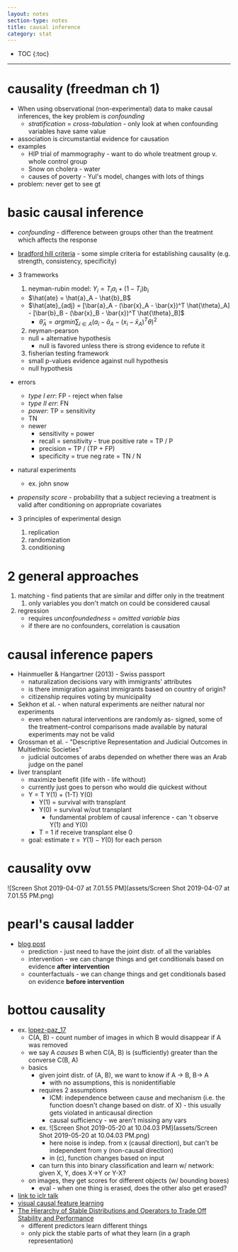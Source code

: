 ```yaml
---
layout: notes
section-type: notes
title: causal inference
category: stat
---
```


* TOC
{:toc}
---

# causality (freedman ch 1)

- When using observational (non-experimental) data to make causal inferences, the key problem is *confounding*
  - *stratification* = *cross-tabulation* - only look at when confounding variables have same value
- association is circumstantial evidence for causation
- examples
  - HIP trial of mammography - want to do whole treatment group v. whole control group
  - Snow on cholera - water
  - causes of poverty - Yul's model, changes with lots of things
- problem: never get to see gt

# basic causal inference

- *confounding* - difference between groups other than the treatment which affects the response
- [bradford hill criteria](https://en.wikipedia.org/wiki/Bradford_Hill_criteria) - some simple criteria for establishing causality (e.g. strength, consistency, specificity)
- 3 frameworks
  1. neyman-rubin model: $Y_i = T_i a_i + (1-T_i) b_i$
    - $\hat{ate} = \hat{a}_A - \hat{b}_B$
    - $\hat{ate}_{adj} = [\bar{a}_A - (\bar{x}_A - \bar{x})^T \hat{\theta}_A] - [\bar{b}_B - (\bar{x}_B - \bar{x})^T \hat{\theta}_B]$
      - $\hat{\theta}_A = argmin \sum_{i \in A} (a_i - \bar{a}_A - (x_i - \bar{x}_A)^T \theta)^2$

  2. neyman-pearson
    - null + alternative hypothesis
      - null is favored unless there is strong evidence to refute it
  3. fisherian testing framework
    - small p-values evidence against null hypothesis
    - null hypothesis
- errors
  - *type I err*: FP - reject when false
  - *type II err*: FN
  - *power*: TP = sensitivity
  - TN
  - newer
    - sensitivity = power
    - recall = sensitivity - true positive rate = TP / P
    - precision = TP / (TP + FP)
    - specificity = true neg rate = TN / N
- natural experiments
  - ex. john snow
- *propensity score* - probability that a subject recieving a treatment is valid after conditioning on appropriate covariates
- 3 principles of experimental design
  1. replication
  2. randomization
  3. conditioning

# 2 general approaches

1. matching - find patients that are similar and differ only in the treatment
   1. only variables you don't match on could be considered causal
2. regression
   - requires *unconfoundedness* = *omitted variable bias*
   - if there are no confounders, correlation is causation

# causal inference papers

- Hainmueller & Hangartner (2013) - Swiss passport
  - naturalization decisions vary with immigrants' attributes
  - is there immigration against immigrants based on country of origin?
  - citizenship requires voting by municipality
- Sekhon et al. - when natural experiments are neither natural nor experiments
  - even when natural interventions are randomly as- signed, some of the treatment–control comparisons made available by natural experiments may not be valid
- Grossman et al. - "Descriptive Representation and Judicial Outcomes in Multiethnic Societies"
  - judicial outcomes of arabs depended on whether there was an Arab judge on the panel
- liver transplant
  - maximize benefit (life with - life without)
  - currently just goes to person who would die quickest without
  - Y = T Y(1) + (1-T) Y(0)
    - Y(1) = survival with transplant
    - Y(0) = survival w/out transplant
      - fundamental problem of causal inference - can 't observe Y(1) and Y(0)
    - T = 1 if receive transplant else 0
  - goal: estimate $\tau = Y(1) - Y(0)$ for each person

# causality ovw

![Screen Shot 2019-04-07 at 7.01.55 PM](assets/Screen Shot 2019-04-07 at 7.01.55 PM.png)



# pearl's causal ladder

- [blog post](http://smithamilli.com/blog/causal-ladder/)
  - prediction - just need to have the joint distr. of all the variables
  - intervention - we can change things and get conditionals based on evidence **after intervention**
  - counterfactuals - we can change things and get conditionals based on evidence **before intervention**

# bottou causality

- ex. [lopez-paz_17](http://openaccess.thecvf.com/content_cvpr_2017/papers/Lopez-Paz_Discovering_Causal_Signals_CVPR_2017_paper.pdf)
  - C(A, B) - count number of images in which B would disappear if A was removed
  - we say A *causes* B when C(A, B) is (sufficiently) greater than the converse C(B, A)
  - basics
    - given joint distr. of (A, B), we want to know if A -> B, B-> A
      - with no assumptions, this is nonidentifiable
    - requires 2 assumptions
      - ICM: independence between cause and mechanism (i.e. the function doesn't change based on distr. of X) - this usually gets violated in anticausal direction
      - causal sufficiency - we aren't missing any vars
    - ex. ![Screen Shot 2019-05-20 at 10.04.03 PM](assets/Screen Shot 2019-05-20 at 10.04.03 PM.png)
      - here noise is indep. from x (causal direction), but can't be independent from y (non-causal direction)
      - in (c), function changes based on input
    - can turn this into binary classification and learn w/ network: given X, Y, does X->Y or Y-X?
  - on images, they get scores for different objects (w/ bounding boxes)
    - eval - when one thing is erased, does the other also get erased?
- [link to iclr talk](https://www.technologyreview.com/s/613502/deep-learning-could-reveal-why-the-world-works-the-way-it-does/?fbclid=IwAR3LF2dc_3EvWXzEHhtrsqtH9Vs-4pjPALfuqKCOma9_gqLXMKDeCWrcdrQ)
- [visual causal feature learning](https://arxiv.org/abs/1412.2309)
- [The Hierarchy of Stable Distributions and Operators to Trade Off Stability and Performance](https://arxiv.org/abs/1905.11374)
  - different predictors learn different things
  - only pick the stable parts of what they learn (in a graph representation)